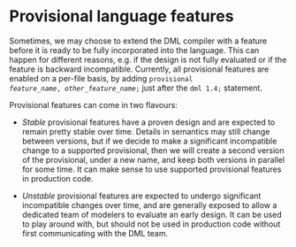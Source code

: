 <!--
  © 2024 Intel Corporation
  SPDX-License-Identifier: MPL-2.0
-->

# Provisional language features

Sometimes, we may choose to extend the DML compiler with a feature before it is
ready to be fully incorporated into the language. This can happen for different
reasons, e.g. if the design is not fully evaluated or if the feature is
backward incompatible. Currently, all provisional features are enabled on a
per-file basis, by adding <code>provisional <em>feature_name</em>,
<em>other_feature_name</em>;</code> just after the `dml 1.4;` statement.

Provisional features can come in two flavours:

* _Stable_ provisional features have a proven design and are
  expected to remain pretty stable over time. Details in semantics may
  still change between versions, but if we decide to make a
  significant incompatible change to a supported provisional, then we
  will create a second version of the provisional, under a new name,
  and keep both versions in parallel for some time. It can make sense
  to use supported provisional features in production code.

* _Unstable_ provisional features are expected to undergo significant
  incompatible changes over time, and are generally exposed to allow a
  dedicated team of modelers to evaluate an early design. It can be used
  to play around with, but should not be used in production code without
  first communicating with the DML team.
